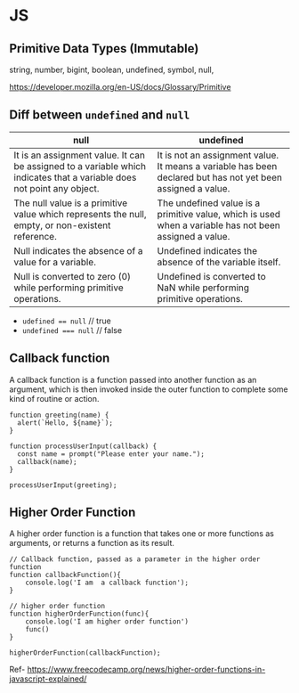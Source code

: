 # JS
## Primitive Data Types (Immutable)

string,
number,
bigint,
boolean,
undefined,
symbol,
null,

https://developer.mozilla.org/en-US/docs/Glossary/Primitive

## Diff between `undefined` and `null`

| null  | undefined |
| ------------- | ------------- |
| 	It is an assignment value. It can be assigned to a variable which indicates that a variable does not point any object.  | It is not an assignment value. It means a variable has been declared but has not yet been assigned a value.  |
| The null value is a primitive value which represents the null, empty, or non-existent reference.  | The undefined value is a primitive value, which is used when a variable has not been assigned a value.  |
| Null indicates the absence of a value for a variable.  |  Undefined indicates the absence of the variable itself.  |
| Null is converted to zero (0) while performing primitive operations.  | Undefined is converted to NaN while performing primitive operations.  |

* `udefined == null` // true
* `undefined === null` // false

## Callback function

A callback function is a function passed into another function as an argument, which is then invoked inside the outer function to complete some kind of routine or action.

```
function greeting(name) {
  alert(`Hello, ${name}`);
}

function processUserInput(callback) {
  const name = prompt("Please enter your name.");
  callback(name);
}

processUserInput(greeting);
```
## Higher Order Function

A higher order function is a function that takes one or more functions as arguments, or returns a function as its result.

```
// Callback function, passed as a parameter in the higher order function
function callbackFunction(){
    console.log('I am  a callback function');
}

// higher order function
function higherOrderFunction(func){
    console.log('I am higher order function')
    func()
}

higherOrderFunction(callbackFunction);
```
Ref- https://www.freecodecamp.org/news/higher-order-functions-in-javascript-explained/
